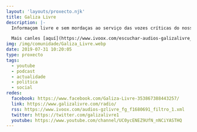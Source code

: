 ```yaml
---
layout: 'layouts/proxecto.njk'
title: Galiza Livre
description: |-
  Informaçom livre e sem mordaças ao serviço das vozes críticas do nosso país. Audios de palestras, intervençons e todo tipo de arquivos de interesse para a Galiza que luita.

  Mais canles [aquí](https://www.ivoox.com/escuchar-audios-galizalivre_al_15149409_1.html?show=programs).
img: /img/comunidade/Galiza_Livre.webp
date: 2019-07-31 10:20:05
type: proxecto
tags:
  - youtube
  - podcast
  - actualidade
  - politica
  - social
redes:
  facebook: https://www.facebook.com/Galiza-Livre-353867388443257/
  link: https://www.galizalivre.com/radio/
  rss: https://www.ivoox.com/audios-gzlivre_fg_f1680691_filtro_1.xml
  twitter: https://twitter.com/galizalivre1
  youtube: https://www.youtube.com/channel/UC0ycENEZ9UfN_nNCiYASTHQ
---
```

